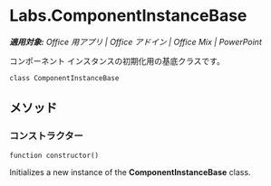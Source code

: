 
# <a name="labs.componentinstancebase"></a>Labs.ComponentInstanceBase

 _**適用対象:** Office 用アプリ | Office アドイン | Office Mix | PowerPoint_

コンポーネント インスタンスの初期化用の基底クラスです。

```
class ComponentInstanceBase
```


## <a name="methods"></a>メソッド


### <a name="constructor"></a>コンストラクター

 `function constructor()`

Initializes a new instance of the  **ComponentInstanceBase** class.

